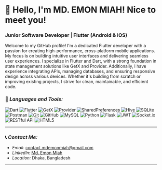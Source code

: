 # 👋 Hello, I'm MD. EMON MIAH! Nice to meet you!

### Junior Software Developer | Flutter (Android & iOS)

Welcome to my GitHub profile! I'm a dedicated Flutter developer with a passion for creating high-performance, cross-platform mobile applications. My focus is on building intuitive user interfaces and delivering seamless user experiences. I specialize in Flutter and Dart, with a strong foundation in state management solutions like GetX and Provider. Additionally, I have experience integrating APIs, managing databases, and ensuring responsive design across various devices. Whether it's building from scratch or improving existing projects, I strive for clean, maintainable, and efficient code.

### 🔧 *Languages and Tools:*
<p align="left">
    <img src="https://img.shields.io/badge/Dart-0175C2?style=for-the-badge&logo=dart&logoColor=white" alt="Dart" />
    <img src="https://img.shields.io/badge/Flutter-02569B?style=for-the-badge&logo=flutter&logoColor=white" alt="Flutter" />
    <img src="https://img.shields.io/badge/GetX-DC143C?style=for-the-badge&logo=getx&logoColor=white" alt="GetX" />
    <img src="https://img.shields.io/badge/Provider-0288D1?style=for-the-badge&logo=provider&logoColor=white" alt="Provider" />
    <img src="https://img.shields.io/badge/SharedPreferences-FFD700?style=for-the-badge&logo=shared-preferences&logoColor=white" alt="SharedPreferences" />
    <img src="https://img.shields.io/badge/Hive-FFDD00?style=for-the-badge&logo=hive&logoColor=black" alt="Hive" />
    <img src="https://img.shields.io/badge/SQLite-003B57?style=for-the-badge&logo=sqlite&logoColor=white" alt="SQLite" />
    <img src="https://img.shields.io/badge/Postman-FF6C37?style=for-the-badge&logo=postman&logoColor=white" alt="Postman" />
    <img src="https://img.shields.io/badge/Git-F05032?style=for-the-badge&logo=git&logoColor=white" alt="Git" />
    <img src="https://img.shields.io/badge/GitHub-181717?style=for-the-badge&logo=github&logoColor=white" alt="GitHub" />
    <img src="https://img.shields.io/badge/MySQL-4479A1?style=for-the-badge&logo=mysql&logoColor=white" alt="MySQL" />
    <img src="https://img.shields.io/badge/Python-3776AB?style=for-the-badge&logo=python&logoColor=white" alt="Python" />
    <img src="https://img.shields.io/badge/Flask-000000?style=for-the-badge&logo=flask&logoColor=white" alt="Flask" />
    <img src="https://img.shields.io/badge/JWT-000000?style=for-the-badge&logo=json-web-tokens&logoColor=white" alt="JWT" />
    <img src="https://img.shields.io/badge/Socket.io-010101?style=for-the-badge&logo=socket.io&logoColor=white" alt="Socket.io" />
    <img src="https://img.shields.io/badge/RESTful_API-00BFFF?style=for-the-badge&logo=api&logoColor=white" alt="RESTful API" />
    <img src="https://img.shields.io/badge/HTML5-E34F26?style=for-the-badge&logo=html5&logoColor=white" alt="HTML5" />
</p>

---

### 📞 *Contact Me:*
- *Email:* [contact.mdemonmiah@gmail.com](mailto:contact.mdemonmiah@gmail.com)
- *LinkedIn:* [Md. Emon Miah](https://www.linkedin.com/in/mdemonmiah)
- *Location:* Dhaka, Bangladesh

---
<!--
### 🏆 *GitHub Contributions*

![MD. EMON MIAH's GitHub Streak](https://github-readme-streak-stats.herokuapp.com/?user=programmermdemonmiah&theme=highcontrast)
-->
